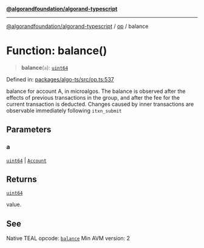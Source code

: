 [**@algorandfoundation/algorand-typescript**](../../README.md)

***

[@algorandfoundation/algorand-typescript](../../README.md) / [op](../README.md) / balance

# Function: balance()

> **balance**(`a`): [`uint64`](../../index/type-aliases/uint64.md)

Defined in: [packages/algo-ts/src/op.ts:537](https://github.com/algorandfoundation/puya-ts/blob/main/packages/algo-ts/src/op.ts#L537)

balance for account A, in microalgos. The balance is observed after the effects of previous transactions in the group, and after the fee for the current transaction is deducted. Changes caused by inner transactions are observable immediately following `itxn_submit`

## Parameters

### a

[`uint64`](../../index/type-aliases/uint64.md) | [`Account`](../../index/type-aliases/Account.md)

## Returns

[`uint64`](../../index/type-aliases/uint64.md)

value.

## See

Native TEAL opcode: [`balance`](https://developer.algorand.org/docs/get-details/dapps/avm/teal/opcodes/v10/#balance)
Min AVM version: 2
